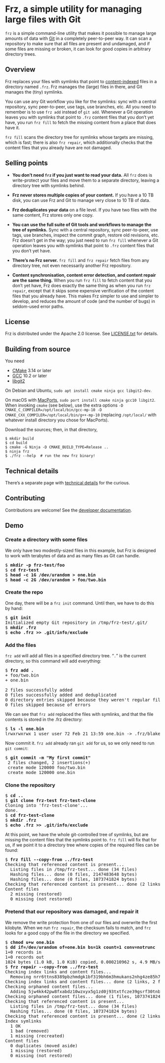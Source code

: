 # Frz, a simple utility for managing large files with Git

`frz` is a simple command-line utility that makes it possible to
manage large amounts of data with [Git](https://git-scm.com/) in a
completely peer-to-peer way. It can scan a repository to make sure
that all files are present and undamaged, and if some files are
missing or broken, it can look for good copies in arbitrary directory
trees.

## Overview

Frz replaces your files with symlinks that point to
[content-indexed][cas] files in a directory named `.frz`. Frz manages
the (large) files in there, and Git manages the (tiny) symlinks.

[cas]: https://en.wikipedia.org/wiki/Content-addressable_storage

You can use any Git workflow you like for the symlinks: sync with a
central repository, sync peer-to-peer, use tags, use branches, etc.
All you need to remember is to use `frz add` instead of `git add`.
Whenever a Git operation leaves you with symlinks that point to `.frz`
content files that you don’t yet have, you run `frz fill` to fetch the
missing content from a place that does have it.

`frz fill` scans the directory tree for symlinks whose targets are
missing, which is fast; there is also `frz repair`, which additionally
checks that the content files that you already have are not damaged.

## Selling points

* **You don’t need `frz` if you just want to read your data.** All
  `frz` does is write-protect your files and move them to a separate
  directory, leaving a directory tree with symlinks behind.
  
* **Frz never stores multiple copies of your content.** If you have a
  10 TB disk, you can use Frz and Git to manage very close to 10 TB of
  data.
  
* **Frz deduplicates your data** on a file level. If you have two
  files with the same content, Frz stores only one copy.

* **You can use the full suite of Git tools and workflows to manage
  the tree of symlinks.** Sync with a central repository, sync
  peer-to-peer, use tags, use branches, inspect the commit graph,
  restore old revisions, etc. Frz doesn’t get in the way; you just
  need to run `frz fill` whenever a Git operation leaves you with
  symlinks that point to `.frz` content files that you don’t yet have.
  
* **There’s no Frz server.** `frz fill` and `frz repair` fetch files
  from any directory tree, not even necessarily another Frz
  repository.
  
* **Content synchronisation, content error detection, and content
  repair are the same thing.** When you run `frz fill` to fetch
  content that you don’t yet have, Frz does exactly the same thing as
  when you run `frz repair`, except that it skips some expensive
  verification of the content files that you already have. This makes
  Frz simpler to use and simpler to develop, and reduces the amount of
  code (and the number of bugs) in seldom-used error paths.

## License

Frz is distributed under the Apache 2.0 license. See
[LICENSE.txt](LICENSE.txt) for details.

## Building from source

You need

  * [CMake](https://cmake.org/) 3.14 or later
  * [GCC](https://gcc.gnu.org/) 10.2 or later
  * [libgit2](https://libgit2.org/)

On Debian and Ubuntu, `sudo apt install cmake ninja gcc libgit2-dev`.

On macOS with [MacPorts](https://www.macports.org/), `sudo port
install cmake ninja gcc10 libgit2`. When invoking `cmake` (see below),
use the extra options `-D CMAKE_C_COMPILER=/opt/local/bin/gcc-mp-10 -D
CMAKE_CXX_COMPILER=/opt/local/bin/g++-mp-10` (replacing `/opt/local/`
with whatever install directory you chose for MacPorts).

Download the sources; then, in that directory,

```
$ mkdir build
$ cd build
$ cmake -G Ninja -D CMAKE_BUILD_TYPE=Release ..
$ ninja frz
$ ./frz --help  # run the new frz binary!
```

## Technical details

There’s a separate page with [technical details](technical-details.md)
for the curious.

## Contributing

Contributions are welcome! See the [developer
documentation](developer.md).

## Demo

### Create a directory with some files

We only have two modestly-sized files in this example, but Frz is
designed to work with terabytes of data and as many files as Git can
handle.

<pre>
$ <b>mkdir -p frz-test/foo</b>
$ <b>cd frz-test</b>
$ <b>head -c 1G /dev/urandom > one.bin</b>
$ <b>head -c 2G /dev/urandom > foo/two.bin</b>
</pre>

### Create the repo

One day, there will be a `frz init` command. Until then, we have to do
this by hand:

<pre>
$ <b>git init</b>
Initialized empty Git repository in /tmp/frz-test/.git/
$ <b>mkdir .frz</b>
$ <b>echo .frz >> .git/info/exclude</b>
</pre>

### Add the files

`frz add` will add all files in a specified directory tree. “`.`” is
the current directory, so this command will add everything:

<pre>
$ <b>frz add .</b>
+ foo/two.bin
+ one.bin

2 files successfully added
0 files successfully added and deduplicated
0 directory entries skipped because they weren't regular files
0 files skipped because of errors
</pre>

We can see that `frz add` replaced the files with symlinks, and that
the file contents is stored in the .frz directory:

<pre>
$ <b>ls -l one.bin</b>
lrwxrwxrwx 1 user user 72 Feb 21 13:59 one.bin -> .frz/blake3/nr/r6/ttns8389pbzhmdgk1bf319bh6m3hmukans2nhg4ze85h73q1000000
</pre>

Now commit it. `frz add` already ran `git add` for us, so we only need
to run `git commit`:

<pre>
$ <b>git commit -m "My first commit"</b>
 2 files changed, 2 insertions(+)
 create mode 120000 foo/two.bin
 create mode 120000 one.bin
</pre>

### Clone the repository

<pre>
$ <b>cd ..</b>
$ <b>git clone frz-test frz-test-clone</b>
Cloning into 'frz-test-clone'...
done.
$ <b>cd frz-test-clone</b>
$ <b>mkdir .frz</b>
$ <b>echo .frz >> .git/info/exclude</b>
</pre>

At this point, we have the whole git-controlled tree of symlinks, but
are missing the content files that the symlinks point to. `frz fill`
will fix that for us, if we point it to a directory tree where copies
of the required files can be found:

<pre>
$ <b>frz fill --copy-from ../frz-test</b>
Checking that referenced content is present... 
  Listing files in /tmp/frz-test... done (34 files)
  Hashing files... done (0 files, 2147483648 bytes)   
  Hashing files... done (0 files, 1073741824 bytes)   
Checking that referenced content is present... done (2 links)
Content files
  2 missing (restored)
  0 missing (not restored)
</pre>

### Pretend that our repository was damaged, and repair it

We remove the write protection from one of our files and overwrite the
first kilobyte. When we run `frz repair`, the checksum fails to match,
and `frz` looks for a good copy of the file in the directory we
specified.

<pre>
$ <b>chmod u+w one.bin</b>
$ <b>dd if=/dev/urandom of=one.bin bs=1k count=1 conv=notrunc</b>
1+0 records in
1+0 records out
1024 bytes (1.0 kB, 1.0 KiB) copied, 0.000210962 s, 4.9 MB/s
$ <b>frz repair --copy-from ../frz-test</b>
Checking index links and content files...                 
  Removing nrr6ttns8389pbzhmdgk1bf319bh6m3hmukans2nhg4ze85h73q1000000 from the index because it points to x8, which has the wrong hash (5jw4kk42pw8fxabdz10wzxyx5g1zd0j93txtfcze39gsrf30tnbh000000).
Checking index links and content files... done (2 links, 2 files)
Checking orphaned content files...                          
  Adding 5jw4kk42pw8fxabdz10wzxyx5g1zd0j93txtfcze39gsrf30tnbh000000 to the index, pointing to x8 (content was already present, but not indexed).
Checking orphaned content files... done (1 files, 1073741824 bytes)
Checking that referenced content is present... 
  Listing files in /tmp/frz-test... done (34 files)
  Hashing files... done (0 files, 1073741824 bytes)   
Checking that referenced content is present... done (2 links)
Index symlinks
  1 OK
  1 bad (removed)
  1 missing (recreated)
Content files
  0 duplicates (moved aside)
  1 missing (restored)
  0 missing (not restored)
</pre>

